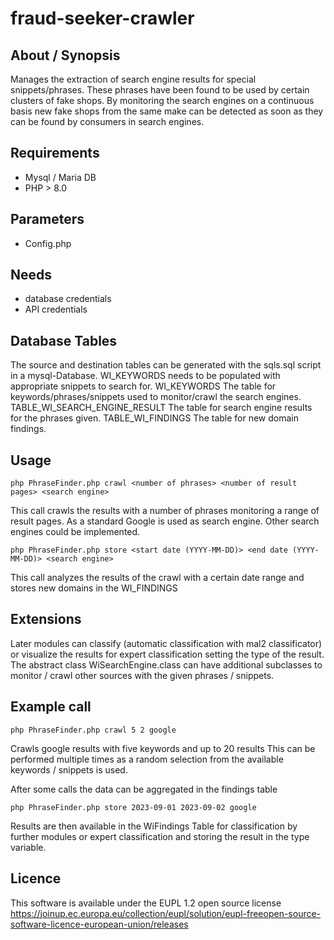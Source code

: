 # fraud-seeker-crawler

## About / Synopsis
Manages the extraction of search engine results for special snippets/phrases. These phrases have been found to be used by certain clusters of fake shops.
By monitoring the search engines on a continuous basis new fake shops from the same make can be detected as soon as they can be found by consumers in search engines.

## Requirements
-	Mysql / Maria DB
-	PHP > 8.0

## Parameters
-	Config.php

## Needs 
-	database credentials
-	API credentials

## Database Tables
The source and destination tables can be generated with the sqls.sql script in a mysql-Database. WI_KEYWORDS needs to be populated with appropriate snippets to search for.
WI_KEYWORDS The table for keywords/phrases/snippets used to monitor/crawl the search engines.
TABLE_WI_SEARCH_ENGINE_RESULT The table for search engine results for the phrases given.
TABLE_WI_FINDINGS The table for new domain findings.
## Usage
```
php PhraseFinder.php crawl <number of phrases> <number of result pages> <search engine>
```
     
This call crawls the results with a number of phrases monitoring a range of result pages. As a standard Google is used as search engine. Other search engines could be implemented.
    
```
php PhraseFinder.php store <start date (YYYY-MM-DD)> <end date (YYYY-MM-DD)> <search engine>
```
This call analyzes the results of the crawl with a certain date range and stores new domains in the WI_FINDINGS

## Extensions
Later modules can classify (automatic classification with mal2 classificator) or visualize the results for expert classification setting the type of the result.
The abstract class WiSearchEngine.class can have additional subclasses to monitor / crawl other sources with the given phrases / snippets.

## Example call
```
php PhraseFinder.php crawl 5 2 google
```
Crawls google results with five keywords and up to 20 results
This can be performed multiple times as a random selection from the available keywords / snippets is used.

After some calls the data can be aggregated in the findings table
```
php PhraseFinder.php store 2023-09-01 2023-09-02 google 
```

Results are then available in the WiFindings Table for classification by further modules or expert classification and storing the result in the type variable.

## Licence
This software is available under the EUPL 1.2 open source license
https://joinup.ec.europa.eu/collection/eupl/solution/eupl-freeopen-source-software-licence-european-union/releases
